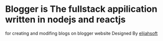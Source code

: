 # Blogger is The fullstack appilication written in nodejs and reactjs 
for creating and modifing blogs on blogger website
Designed By [elijahsoft](www.github.com/elijahsoft)
